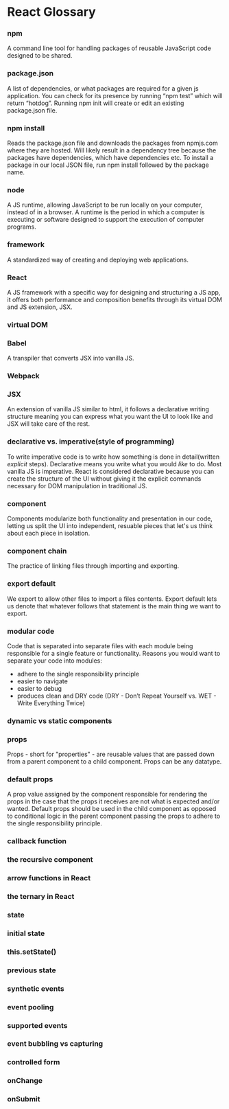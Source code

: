 # React Glossary

### npm
A command line tool for handling packages of reusable JavaScript code designed to be shared.

### package.json
A list of dependencies, or what packages are required for a given js application. You can check for its presence by running “npm test” which will return “hotdog”. Running npm init  will create or edit an existing package.json file.

### npm install
Reads the package.json file and downloads the packages from npmjs.com where they are hosted. Will likely result in a dependency tree because the packages have dependencies, which have dependencies etc. To install a package in our local JSON file, run npm install followed by the package name.

### node
A JS runtime, allowing JavaScript to be run locally on your computer, instead of in a browser. A runtime is the period in which a computer is executing or software designed to support the execution of computer programs.

### framework
A standardized way of creating and deploying web applications.

### React
A JS framework with a specific way for designing and structuring a JS app, it offers both performance and composition benefits through its virtual DOM and JS extension, JSX.

### virtual DOM


### Babel
A transpiler that converts JSX into vanilla JS.

### Webpack


### JSX
An extension of vanilla JS similar to html, it follows a declarative writing structure meaning you can express what you want the UI to look like and JSX will take care of the rest.

### declarative vs. imperative(style of programming)
To write imperative code is to write how something is done in detail(written *explicit* steps). Declarative means you write what you would *like* to do. Most vanilla JS is imperative. React is considered declarative because you can create the structure of the UI without giving it the explicit commands necessary for DOM manipulation in traditional JS.

### component
Components modularize both functionality and presentation in our code, letting us split the UI into independent, resuable pieces that let's us think about each piece in isolation.

### component chain
The practice of linking files through importing and exporting.

### export default
We export to allow other files to import a files contents. Export default lets us denote that whatever follows that statement is the main thing we want to export.

### modular code
Code that is separated into separate files with each module being responsible for a single feature or functionality. Reasons you would want to separate your code into modules:
- adhere to the single responsibility principle
- easier to navigate
- easier to debug
- produces clean and DRY code (DRY - Don’t Repeat Yourself vs. WET - Write Everything Twice)

### dynamic vs static components


### props
Props - short for "properties" - are reusable values that are passed down from a parent component to a child component. Props can be any datatype.

### default props
A prop value assigned by the component responsible for rendering the props in the case that the props it receives are not what is expected and/or wanted. Default props should be used in the child component as opposed to conditional logic in the parent component passing the props to adhere to the single responsibility principle.

### callback function


### the recursive component


### arrow functions in React


### the ternary in React


### state


### initial state


### this.setState()


### previous state


### synthetic events


### event pooling


### supported events


### event bubbling vs capturing


### controlled form


### onChange


### onSubmit
